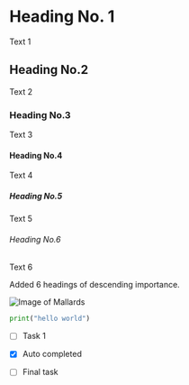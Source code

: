 # Heading No. 1
Text 1
## Heading No.2
Text 2
### Heading No.3
Text 3
#### Heading No.4
Text 4
##### Heading No.5
Text 5
###### Heading No.6
Text 6

Added 6 headings of descending importance.


![Image of Mallards](https://upload.wikimedia.org/wikipedia/commons/thumb/b/bf/Anas_platyrhynchos_male_female_quadrat.jpg/900px-Anas_platyrhynchos_male_female_quadrat.jpg)


``` py
print("hello world")
```




- [ ] Task 1
- [x] Auto completed
- [ ] Final task



